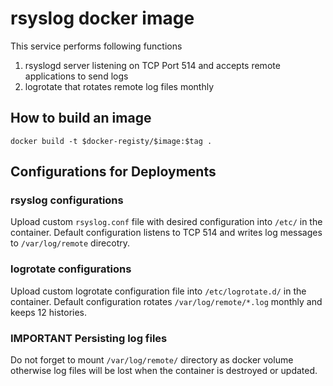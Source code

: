 # rsyslog docker image

This service performs following functions

1. rsyslogd server listening on TCP Port 514 and accepts remote applications to send logs
1. logrotate that rotates remote log files monthly

## How to build an image

```
docker build -t $docker-registy/$image:$tag .
```

## Configurations for Deployments

### rsyslog configurations
Upload custom `rsyslog.conf` file with desired configuration into `/etc/` in the container.
Default configuration listens to TCP 514 and writes log messages to `/var/log/remote` direcotry.

### logrotate configurations
Upload custom logrotate configuration file into `/etc/logrotate.d/` in the container.
Default configuration rotates `/var/log/remote/*.log` monthly and keeps 12 histories.

### **IMPORTANT** Persisting log files
Do not forget to mount `/var/log/remote/` directory as docker volume otherwise log files will be lost when the container is destroyed or updated.

